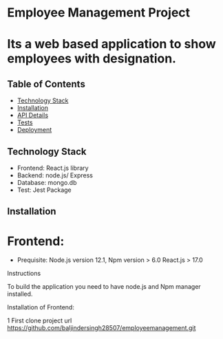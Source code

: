 
# Employee Management Project

# Its a web based application to show employees with designation.

## Table of Contents

- [Technology Stack](#technologystack)
- [Installation](#installation)
- [API Details](#api)
- [Tests](#test)
- [Deployment](#deployment)

## Technology Stack
- Frontend: React.js library
- Backend: node.js/ Express
- Database: mongo.db
- Test: Jest Package

## Installation
# Frontend:
- Prequisite: Node.js version 12.1,
              Npm version > 6.0
              React.js > 17.0
              
Instructions 

To build the application you need to have node.js and Npm manager installed.

Installation of Frontend:

1 First clone project url  https://github.com/baljindersingh28507/employeemanagement.git
